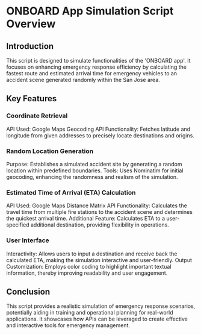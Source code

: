 # ONBOARD App Simulation Script Overview
## Introduction
This script is designed to simulate functionalities of the 'ONBOARD app'. It focuses on enhancing emergency response efficiency by calculating the fastest route and estimated arrival time for emergency vehicles to an accident scene generated randomly within the San Jose area.

## Key Features
### Coordinate Retrieval
API Used: Google Maps Geocoding API
Functionality: Fetches latitude and longitude from given addresses to precisely locate destinations and origins.
### Random Location Generation
Purpose: Establishes a simulated accident site by generating a random location within predefined boundaries.
Tools: Uses Nominatim for initial geocoding, enhancing the randomness and realism of the simulation.
### Estimated Time of Arrival (ETA) Calculation
API Used: Google Maps Distance Matrix API
Functionality: Calculates the travel time from multiple fire stations to the accident scene and determines the quickest arrival time.
Additional Feature: Calculates ETA to a user-specified additional destination, providing flexibility in operations.
### User Interface
Interactivity: Allows users to input a destination and receive back the calculated ETA, making the simulation interactive and user-friendly.
Output Customization: Employs color coding to highlight important textual information, thereby improving readability and user engagement.

## Conclusion
This script provides a realistic simulation of emergency response scenarios, potentially aiding in training and operational planning for real-world applications. It showcases how APIs can be leveraged to create effective and interactive tools for emergency management.
